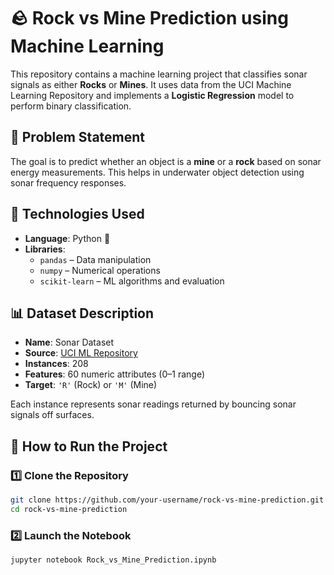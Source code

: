 # 🪨 Rock vs Mine Prediction using Machine Learning

This repository contains a machine learning project that classifies sonar signals as either **Rocks** or **Mines**. It uses data from the UCI Machine Learning Repository and implements a **Logistic Regression** model to perform binary classification.

## 📌 Problem Statement

The goal is to predict whether an object is a **mine** or a **rock** based on sonar energy measurements. This helps in underwater object detection using sonar frequency responses.


## 🧠 Technologies Used

- **Language**: Python 🐍
- **Libraries**:
  - `pandas` – Data manipulation
  - `numpy` – Numerical operations
  - `scikit-learn` – ML algorithms and evaluation


## 📊 Dataset Description

- **Name**: Sonar Dataset
- **Source**: [UCI ML Repository](https://archive.ics.uci.edu/ml/datasets/connectionist+bench+(sonar,+mines+vs.+rocks))
- **Instances**: 208
- **Features**: 60 numeric attributes (0–1 range)
- **Target**: `'R'` (Rock) or `'M'` (Mine)

Each instance represents sonar readings returned by bouncing sonar signals off surfaces.


## 🚀 How to Run the Project

### 1️⃣ Clone the Repository

```bash
git clone https://github.com/your-username/rock-vs-mine-prediction.git
cd rock-vs-mine-prediction
```

### 2️⃣ Launch the Notebook
```bash
jupyter notebook Rock_vs_Mine_Prediction.ipynb
```



